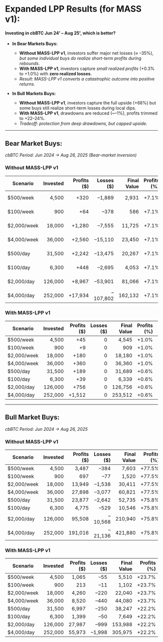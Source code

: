 # Expanded LPP Results (for MASS v1):

#### Investing in cbBTC Jun 24' – Aug 25', which is better?

- **In Bear Markets Buys:**  
  - **Without MASS-LPP v1**, investors suffer major net losses (≈ –35%), *but some individual buys do realize short-term profits during rebounds*.  
  - **With MASS-LPP v1**, investors capture *small realized profits* (+0.3% to +1.0%) with **zero realized losses**.  
  - *Result: MASS-LPP v1 converts a catastrophic outcome into positive returns.*

- **In Bull Markets Buys:**  
  - **Without MASS-LPP v1**, investors capture the full upside (+68%) but some buys still realize short-term losses during local dips.  
  - **With MASS-LPP v1**, drawdowns are reduced (~–1%), profits trimmed to +22–24%.  
  - *Tradeoff: protection from deep drawdowns, but capped upside.*

---

## Bear Market Buys:

*cbBTC Period: Jun 2024 → Aug 26, 2025 (Bear-market inversion)*  

### Without MASS-LPP v1

| Scenario       | Invested | Profits ($) | Losses ($) | Final Value | Profits (%) | Losses (%) |
|----------------|---------:|------------:|-----------:|------------:|------------:|-----------:|
| $500/week      |   4,500  |   +320      | –1,889     |     2,931   | +7.1%       | –41.9%     |
| $100/week      |     900  |    +64      | –378       |       586   | +7.1%       | –41.9%     |
| $2,000/week    |  18,000  | +1,280      | –7,555     |    11,725   | +7.1%       | –41.9%     |
| $4,000/week    |  36,000  | +2,560      | –15,110    |    23,450   | +7.1%       | –41.9%     |
| $500/day       |  31,500  | +2,242      | –13,475    |    20,267   | +7.1%       | –42.8%     |
| $100/day       |   6,300  |   +448      | –2,695     |     4,053   | +7.1%       | –42.8%     |
| $2,000/day     | 126,000  | +8,967      | –53,901    |    81,066   | +7.1%       | –42.8%     |
| $4,000/day     | 252,000  | +17,934     | –107,802   |   162,132   | +7.1%       | –42.8%     |

### With MASS-LPP v1

| Scenario       | Invested | Profits ($) | Losses ($) | Final Value | Profits (%) | Losses (%) |
|----------------|---------:|------------:|-----------:|------------:|------------:|-----------:|
| $500/week      |   4,500  |     +45     | 0          |     4,545   | +1.0%       | 0.0%       |
| $100/week      |     900  |      +9     | 0          |       909   | +1.0%       | 0.0%       |
| $2,000/week    |  18,000  |    +180     | 0          |    18,180   | +1.0%       | 0.0%       |
| $4,000/week    |  36,000  |    +360     | 0          |    36,360   | +1.0%       | 0.0%       |
| $500/day       |  31,500  |    +189     | 0          |    31,689   | +0.6%       | 0.0%       |
| $100/day       |   6,300  |     +39     | 0          |     6,339   | +0.6%       | 0.0%       |
| $2,000/day     | 126,000  |    +756     | 0          |   126,756   | +0.6%       | 0.0%       |
| $4,000/day     | 252,000  |   +1,512    | 0          |   253,512   | +0.6%       | 0.0%       |

---

## Bull Market Buys:

*cbBTC Period: Jun 2024 → Aug 26, 2025*  

### Without MASS-LPP v1

| Scenario       | Invested | Profits ($) | Losses ($) | Final Value | Profits (%) | Losses (%) |
|----------------|---------:|------------:|-----------:|------------:|------------:|-----------:|
| $500/week      |   4,500  |   3,487     | –384       |     7,603   | +77.5%      | –8.5%      |
| $100/week      |     900  |     697     | –77        |     1,520   | +77.5%      | –8.5%      |
| $2,000/week    |  18,000  |  13,949     | –1,538     |    30,411   | +77.5%      | –8.5%      |
| $4,000/week    |  36,000  |  27,898     | –3,077     |    60,821   | +77.5%      | –8.5%      |
| $500/day       |  31,500  |  23,877     | –2,642     |    52,735   | +75.8%      | –8.4%      |
| $100/day       |   6,300  |   4,775     | –529       |    10,546   | +75.8%      | –8.4%      |
| $2,000/day     | 126,000  |  95,508     | –10,568    |   210,940   | +75.8%      | –8.4%      |
| $4,000/day     | 252,000  | 191,016     | –21,136    |   421,880   | +75.8%      | –8.4%      |

### With MASS-LPP v1

| Scenario       | Invested | Profits ($) | Losses ($) | Final Value | Profits (%) | Losses (%) |
|----------------|---------:|------------:|-----------:|------------:|------------:|-----------:|
| $500/week      |   4,500  |   1,065     | –55        |     5,510   | +23.7%      | –1.2%      |
| $100/week      |     900  |     213     | –11        |     1,102   | +23.7%      | –1.2%      |
| $2,000/week    |  18,000  |   4,260     | –220       |    22,040   | +23.7%      | –1.2%      |
| $4,000/week    |  36,000  |   8,520     | –440       |    44,080   | +23.7%      | –1.2%      |
| $500/day       |  31,500  |   6,997     | –250       |    38,247   | +22.2%      | –0.8%      |
| $100/day       |   6,300  |   1,399     | –50        |     7,649   | +22.2%      | –0.8%      |
| $2,000/day     | 126,000  |  27,987     | –999       |   153,988   | +22.2%      | –0.8%      |
| $4,000/day     | 252,000  |  55,973     | –1,998     |   305,975   | +22.2%      | –0.8%      |
